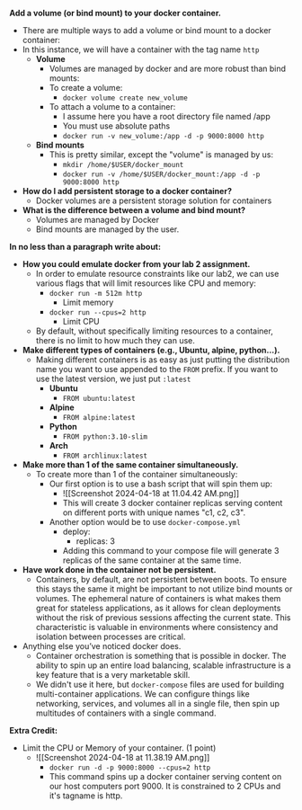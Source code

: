 
**Add a volume (or bind mount) to your docker container.**  
- There are multiple ways to add a volume or bind mount to a docker container:
- In this instance, we will have a container with the tag name `http`
	- **Volume**
		- Volumes are managed by docker and are more robust than bind mounts:
		- To create a volume:
			- `docker volume create new_volume`
		- To attach a volume to a container:
			- I assume here you have a root directory file named /app
			- You must use absolute paths
			- `docker run -v new_volume:/app -d -p 9000:8000 http`
	- **Bind mounts**
		- This is pretty similar, except the "volume" is managed by us:
			- `mkdir /home/$USER/docker_mount`
			- `docker run -v /home/$USER/docker_mount:/app -d -p 9000:8000 http`
- **How do I add persistent storage to a docker container?**  
	- Docker volumes are a persistent storage solution for containers
- **What is the difference between a volume and bind mount?**
	- Volumes are managed by Docker
	- Bind mounts are managed by the user.

**In no less than a paragraph write about:**  
- **How you could emulate docker from your lab 2 assignment.** 
	- In order to emulate resource constraints like our lab2, we can use various flags that will limit resources like CPU and memory:
		- `docker run -m 512m http`
			- Limit memory
		- `docker run --cpus=2 http`
			- Limit CPU
	- By default, without specifically limiting resources to a container, there is no limit to how much they can use.
- **Make different types of containers (e.g., Ubuntu, alpine, python...).**  
	- Making different containers is as easy as just putting the distribution name you want to use appended to the `FROM` prefix. If you want to use the latest version, we just put `:latest`
		- **Ubuntu**
			- `FROM ubuntu:latest`
		- **Alpine**
			- `FROM alpine:latest`
		- **Python**
			- `FROM python:3.10-slim`
		- **Arch**
			- `FROM archlinux:latest`
- **Make more than 1 of the same container simultaneously.**  
	- To create more than 1 of the container simultaneously:
		- Our first option is to use a bash script that will spin them up:
			- ![[Screenshot 2024-04-18 at 11.04.42 AM.png]]
			- This will create 3 docker container replicas serving content on different ports with unique names "c1, c2, c3".
		- Another option would be to use `docker-compose.yml`
			- deploy: 
				- replicas: 3
			- Adding this command to your compose file will generate 3 replicas of the same container at the same time. 
- **Have work done in the container not be persistent.**  
	- Containers, by default, are not persistent between boots. To ensure this stays the same it might be important to not utilize bind mounts or volumes. The ephemeral nature of containers is what makes them great for stateless applications, as it allows for clean deployments without the risk of previous sessions affecting the current state. This characteristic is valuable in environments where consistency and isolation between processes are critical.
- Anything else you’ve noticed docker does.  
	- Container orchestration is something that is possible in docker. The ability to spin up an entire load balancing, scalable infrastructure is a key feature that is a very marketable skill.
	- We didn't use it here, but `docker-compose` files are used for building multi-container applications. We can configure things like networking, services, and volumes all in a single file, then spin up multitudes of containers with a single command.

**Extra Credit:**
- Limit the CPU or Memory of your container. (1 point)
	- ![[Screenshot 2024-04-18 at 11.38.19 AM.png]]
		- `docker run -d -p 9000:8000 --cpus=2 http`
		- This command spins up a docker container serving content on our host computers port 9000. It is constrained to 2 CPUs and it's tagname is http.

